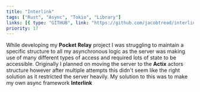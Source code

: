 ```yaml
---
title: "Interlink"
tags: ["Rust", "Async", "Tokio", "Library"]
links: [{ type: "GITHUB", link: "https://github.com/jacobtread/interlink" }]
priority: 17
---
```


While developing my **Pocket Relay** project I was struggling to maintain a specific structure to all my asynchronous logic as the server was making use of many different types of access and required lots of state to be accessible. Originally I planned on moving the server to the **Actix** actors structure however after multiple attempts this didn't seem like the right solution as it restricted the server heavily. My solution to this was to make my own async framework **Interlink**
